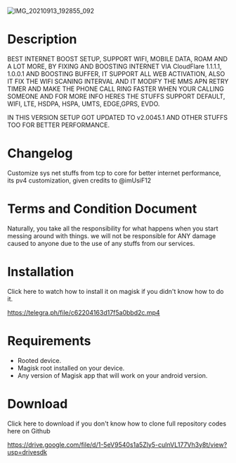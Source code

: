 ![IMG_20210913_192855_092](https://user-images.githubusercontent.com/73354897/133076015-55991caa-e1db-4769-9646-40ef35eee5bb.jpg)



# Description
BEST INTERNET BOOST SETUP, SUPPORT WIFI, MOBILE DATA, ROAM AND A LOT MORE, BY FIXING AND BOOSTING INTERNET VIA CloudFlare 1.1.1.1, 1.0.0.1 AND BOOSTING BUFFER, IT SUPPORT ALL WEB ACTIVATION, ALSO IT FIX THE WIFI SCANING INTERVAL AND IT MODIFY THE MMS APN RETRY TIMER AND MAKE THE PHONE CALL RING FASTER WHEN YOUR CALLING SOMEONE AND FOR MORE INFO HERES THE STUFFS SUPPORT DEFAULT, WIFI, LTE, HSDPA, HSPA, UMTS, EDGE,GPRS, EVDO. 

IN THIS VERSION SETUP GOT UPDATED TO v2.0045.1 AND OTHER STUFFS TOO FOR BETTER PERFORMANCE.

# Changelog 
Customize sys net stuffs from tcp to core for better internet performance, its pv4 customization, given credits to @imUsiF12

# Terms and Condition Document

Naturally, you take all the responsibility for what happens when you start messing around with things. we will not be responsible for ANY damage caused to anyone due to the use of any stuffs from our services.


# Installation

Click here to watch how to install it on magisk if you didn't know how to do it.

https://telegra.ph/file/c62204163d17f5a0bbd2c.mp4

# Requirements

- Rooted device.
- Magisk root installed on your device.
- Any version of Magisk app that will work on your android version.

# Download 

Click here to download if you don't know how to clone full repository codes here on Github

https://drive.google.com/file/d/1-5eV9540s1a5Zly5-cuInVL177Vh3y8t/view?usp=drivesdk


